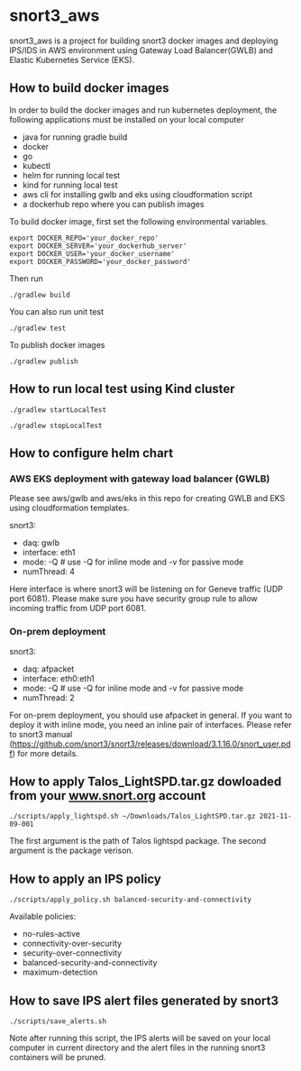 # snort3_aws
snort3_aws is a project for building snort3 docker images and deploying IPS/IDS in AWS environment using 
Gateway Load Balancer(GWLB) and Elastic Kubernetes Service (EKS).

## How to build docker images
In order to build the docker images and run kubernetes deployment, the following applications must be
installed on your local computer
  - java for running gradle build
  - docker
  - go
  - kubectl
  - helm for running local test
  - kind for running local test
  - aws cli for installing gwlb and eks using cloudformation script
  - a dockerhub repo where you can publish images

To build docker image, first set the following environmental variables.
```
export DOCKER_REPO='your_docker_repo'
export DOCKER_SERVER='your_dockerhub_server'
export DOCKER_USER='your_docker_username'
export DOCKER_PASSWORD='your_docker_password'
```
Then run
```
./gradlew build
```
You can also run unit test
```
./gradlew test
```

To publish docker images
```
./gradlew publish
```

## How to run local test using Kind cluster
```
./gradlew startLocalTest
```

```
./gradlew stopLocalTest
```

## How to configure helm chart

### AWS EKS deployment with gateway load balancer (GWLB)
Please see aws/gwlb and aws/eks in this repo for creating GWLB and EKS using cloudformation templates.

snort3:
  - daq: gwlb
  - interface: eth1
  - mode: -Q # use -Q for inline mode and -v for passive mode
  - numThread: 4

Here interface is where snort3 will be listening on for Geneve traffic (UDP port 6081). Please make sure
you have security group rule to allow incoming traffic from UDP port 6081.

### On-prem deployment
snort3:
  - daq: afpacket
  - interface: eth0:eth1
  - mode: -Q # use -Q for inline mode and -v for passive mode
  - numThread: 2

For on-prem deployment, you should use afpacket in general. If you want to deploy it with inline mode, you
need an inline pair of interfaces. Please refer to snort3 manual (https://github.com/snort3/snort3/releases/download/3.1.16.0/snort_user.pdf) for more details.

## How to apply Talos_LightSPD.tar.gz dowloaded from your www.snort.org account
```
./scripts/apply_lightspd.sh ~/Downloads/Talos_LightSPD.tar.gz 2021-11-09-001
```
The first argument is the path of Talos lightspd package. The second argument is the package
verison.

## How to apply an IPS policy
```
./scripts/apply_policy.sh balanced-security-and-connectivity
```
Available policies:
  - no-rules-active
  - connectivity-over-security
  - security-over-connectivity
  - balanced-security-and-connectivity
  - maximum-detection


## How to save IPS alert files generated by snort3
```
./scripts/save_alerts.sh 
```
Note after running this script, the IPS alerts will be saved on your local computer in current directory
and the alert files in the running snort3 containers will be pruned.
